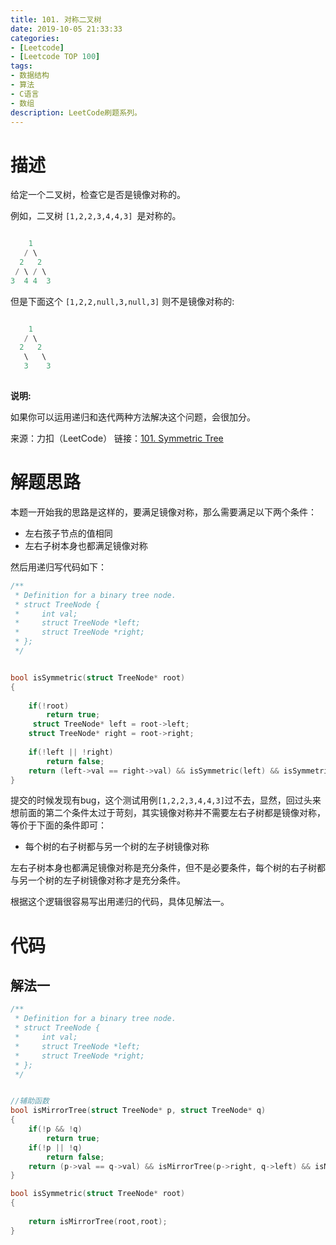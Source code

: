 ```yaml
---
title: 101. 对称二叉树
date: 2019-10-05 21:33:33
categories: 
- [Leetcode]
- [Leetcode TOP 100]
tags:
- 数据结构
- 算法
- C语言
- 数组
description: LeetCode刷题系列。
---
```


# 描述

给定一个二叉树，检查它是否是镜像对称的。

例如，二叉树 `[1,2,2,3,4,4,3] `是对称的。

```c

    1
   / \
  2   2
 / \ / \
3  4 4  3
```

但是下面这个 `[1,2,2,null,3,null,3]` 则不是镜像对称的:

```c

    1
   / \
  2   2
   \   \
   3    3
   
```

**说明:**

如果你可以运用递归和迭代两种方法解决这个问题，会很加分。

来源：力扣（LeetCode）
链接：[101. Symmetric Tree](https://leetcode-cn.com/problems/symmetric-tree)

# 解题思路

本题一开始我的思路是这样的，要满足镜像对称，那么需要满足以下两个条件：
- 左右孩子节点的值相同
- 左右子树本身也都满足镜像对称

然后用递归写代码如下：
```c
/**
 * Definition for a binary tree node.
 * struct TreeNode {
 *     int val;
 *     struct TreeNode *left;
 *     struct TreeNode *right;
 * };
 */


bool isSymmetric(struct TreeNode* root)
{
    
    if(!root)
        return true;
     struct TreeNode* left = root->left;
    struct TreeNode* right = root->right;
    
    if(!left || !right)
        return false;
    return (left->val == right->val) && isSymmetric(left) && isSymmetric(right);   
}
```

提交的时候发现有bug，这个测试用例`[1,2,2,3,4,4,3]`过不去，显然，回过头来想前面的第二个条件太过于苛刻，其实镜像对称并不需要左右子树都是镜像对称，等价于下面的条件即可：
- 每个树的右子树都与另一个树的左子树镜像对称

左右子树本身也都满足镜像对称是充分条件，但不是必要条件，每个树的右子树都与另一个树的左子树镜像对称才是充分条件。

根据这个逻辑很容易写出用递归的代码，具体见解法一。

# 代码

## 解法一

```c
/**
 * Definition for a binary tree node.
 * struct TreeNode {
 *     int val;
 *     struct TreeNode *left;
 *     struct TreeNode *right;
 * };
 */


//辅助函数
bool isMirrorTree(struct TreeNode* p, struct TreeNode* q)
{
    if(!p && !q)
        return true;
    if(!p || !q)
        return false;
    return (p->val == q->val) && isMirrorTree(p->right, q->left) && isMirrorTree(p->left, q->right);
}

bool isSymmetric(struct TreeNode* root)
{
    
    return isMirrorTree(root,root);
}


```


